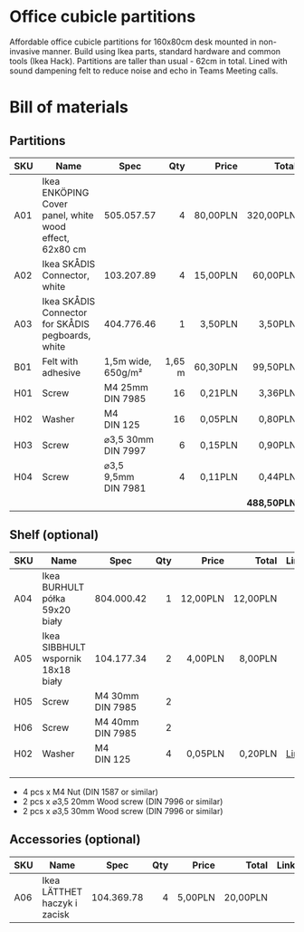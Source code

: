 # Office cubicle partitions

Affordable office cubicle partitions for 160x80cm desk mounted in non-invasive manner. Build using Ikea parts, standard hardware and common tools (Ikea Hack). Partitions are taller than usual - 62cm in total. Lined with sound dampening felt to reduce noise and echo in Teams Meeting calls.

# Bill of materials

## Partitions

| SKU | Name                                                   | Spec                                              | Qty    | Price     | Total      | Link |
| --- | ------------------------------------------------------ | ------------------------------------------------- | ------:| ---------:| ----------:| ---- |
| A01 | Ikea ENKÖPING Cover panel, white wood effect, 62x80 cm | 505.057.57                                        | 4      | 80,00PLN  | 320,00PLN  | [Link](https://www.ikea.com/pl/pl/p/enkoeping-panel-maskujacy-bialy-imitacja-drewna-50505757/) |
| A02 | Ikea SKÅDIS Connector, white                           | 103.207.89                                        | 4      | 15,00PLN  | 60,00PLN   | [Link](https://www.ikea.com/pl/pl/p/skadis-zlacze-bialy-10320789/) |
| A03 | Ikea SKÅDIS Connector for SKÅDIS pegboards, white      | 404.776.46                                        | 1      | 3,50PLN   | 3,50PLN    | [Link](https://www.ikea.com/pl/pl/p/skadis-lacznik-do-tablic-narz-skadis-bialy-40477646/) |
| B01 | Felt with adhesive                                     | 1,5m wide, 650g/m²                                | 1,65 m | 60,30PLN  | 99,50PLN   | [Link](https://allegro.pl/oferta/filc-samoprzylepny-szary-4-5mm-650g-sztywny-ladny-8577845682) |
| H01 | Screw                                                  | M4 25mm<br/>DIN 7985                              | 16     | 0,21PLN   | 3,36PLN    | [Link](https://www.art-nierdzewne.pl/din-7985/925-wkret-m-4x25-din-7985-a2-walcowy-nierdzewny-krzyzak.html) |
| H02 | Washer                                                 | M4<br/>DIN 125                                    | 16     | 0,05PLN   | 0,80PLN    | [Link](https://www.art-nierdzewne.pl/din-125-plaska/42-m4-din-125-a2-podkladka-plaska-nierdzewna.html) |
| H03 | Screw                                                  | ⌀3,5 30mm<br/>DIN 7997                            | 6      | 0,15PLN   | 0,90PLN    | [Link](https://www.art-nierdzewne.pl/din-7997-stozkowy-pg/1076-wkret-do-drewna-3-5x30-din-7997-a2-stozkowy-nierdzewny-krzyzak.html) |
| H04 | Screw                                                  | ⌀3,5 9,5mm<br/>DIN 7981                           | 4      | 0,11PLN   | 0,44PLN    | [Link](https://www.art-nierdzewne.pl/din-7981/1145-blachowkret-3-5x9-5-din-7981-a2-walcowy-nierdzewny-krzyzak.html) |
|     |                                                        |                                                   |        |           | **488,50PLN** |   |
 
## Shelf (optional)

| SKU | Name                                                   | Spec                                              | Qty    | Price     | Total      | Link |
| --- | ------------------------------------------------------ | ------------------------------------------------- | ------:| ---------:| ----------:| ---- |
| A04 | Ikea BURHULT półka 59x20 biały                         | 804.000.42                                        | 1      | 12,00PLN  | 12,00PLN   |      |
| A05 | Ikea SIBBHULT wspornik 18x18 biały                     | 104.177.34                                        | 2      | 4,00PLN   | 8,00PLN    |      |
| H05 | Screw                                                  | M4 30mm<br/>DIN 7985                              | 2      |           |            |      |
| H06 | Screw                                                  | M4 40mm<br/>DIN 7985                              | 2      |           |            |      |
| H02 | Washer                                                 | M4<br/>DIN 125                                    | 4      | 0,05PLN   | 0,20PLN    | [Link](https://www.art-nierdzewne.pl/din-125-plaska/42-m4-din-125-a2-podkladka-plaska-nierdzewna.html) |
|     |                                                        |                                                   |        |           |            |      |
|     |                                                        |                                                   |        |           |            |      |
|     |                                                        |                                                   |        |           |            |      |

- 4 pcs x M4 Nut (DIN 1587 or similar)
- 2 pcs x ⌀3,5 20mm Wood screw (DIN 7996 or similar)
- 2 pcs x ⌀3,5 30mm Wood screw (DIN 7996 or similar)

## Accessories (optional)

| SKU | Name                                                   | Spec                                              | Qty    | Price     | Total      | Link |
| --- | ------------------------------------------------------ | ------------------------------------------------- | ------:| ---------:| ----------:| ---- |
| A06 | Ikea LÄTTHET haczyk i zacisk                           | 104.369.78                                        | 4      | 5,00PLN   | 20,00PLN   |      |

